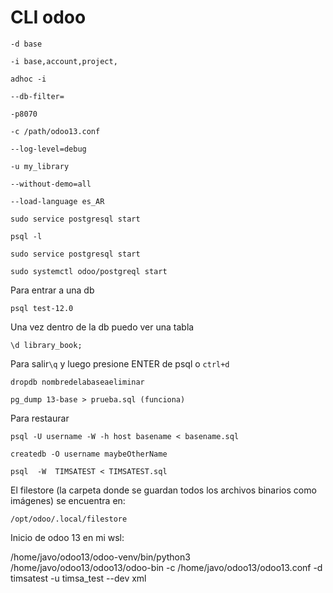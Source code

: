 # CLI odoo

``-d base ``

``-i base,account,project, ``

``adhoc -i ``

``--db-filter=``

``-p8070``

``-c /path/odoo13.conf``

``--log-level=debug``

``-u my_library ``

``--without-demo=all ``

``--load-language es_AR``

``sudo service postgresql start``

``psql -l``

``sudo service postgresql start``

``sudo systemctl odoo/postgreql start``

Para entrar a una db

``psql test-12.0``

Una vez dentro de la db puedo ver una tabla

``\d library_book;``

Para salir``\q`` y luego presione ENTER  de psql o ``ctrl+d``

``dropdb nombredelabaseaeliminar``

``pg_dump 13-base > prueba.sql (funciona)``

Para restaurar

``psql -U username -W -h host basename < basename.sql``

``createdb -O username maybeOtherName``

``psql  -W  TIMSATEST < TIMSATEST.sql``

El filestore (la carpeta donde se guardan todos los archivos binarios como imágenes) se encuentra en:

``/opt/odoo/.local/filestore``

Inicio de odoo 13 en mi wsl:

/home/javo/odoo13/odoo-venv/bin/python3 /home/javo/odoo13/odoo13/odoo-bin -c /home/javo/odoo13/odoo13.conf -d timsatest -u timsa_test --dev xml